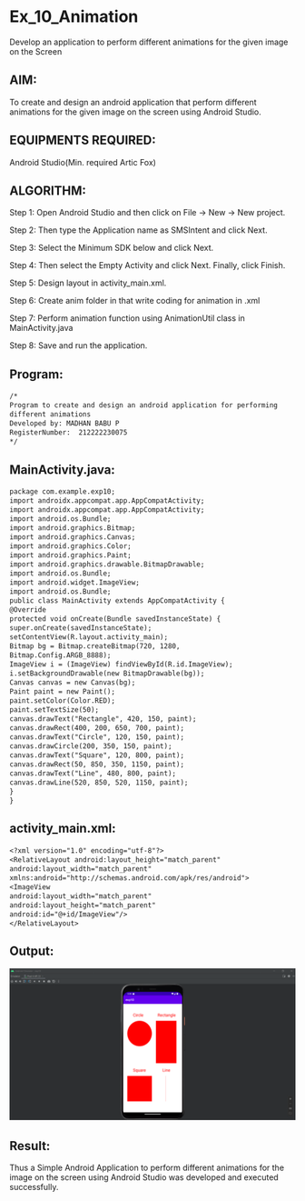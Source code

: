 # Ex_10_Animation
Develop an application to perform different animations for the given image on the Screen

## AIM:
To create and design an android application that perform different animations for the given image on the screen using Android Studio.

## EQUIPMENTS REQUIRED:

Android Studio(Min. required Artic Fox)


## ALGORITHM:
Step 1: Open Android Studio and then click on File -> New -> New project.

Step 2: Then type the Application name as SMSIntent and click Next.

Step 3: Select the Minimum SDK below and click Next.

Step 4: Then select the Empty Activity and click Next. Finally, click Finish.

Step 5: Design layout in activity_main.xml.

Step 6: Create anim folder in that write coding for animation in .xml

Step 7: Perform animation function using AnimationUtil class in MainActivity.java

Step 8: Save and run the application.


## Program:
 ```
/*
Program to create and design an android application for performing different animations
Developed by: MADHAN BABU P
RegisterNumber:  212222230075
*/
```

## MainActivity.java:
```
package com.example.exp10;
import androidx.appcompat.app.AppCompatActivity;
import androidx.appcompat.app.AppCompatActivity;
import android.os.Bundle;
import android.graphics.Bitmap;
import android.graphics.Canvas;
import android.graphics.Color;
import android.graphics.Paint;
import android.graphics.drawable.BitmapDrawable;
import android.os.Bundle;
import android.widget.ImageView;
import android.os.Bundle;
public class MainActivity extends AppCompatActivity {
@Override
protected void onCreate(Bundle savedInstanceState) {
super.onCreate(savedInstanceState);
setContentView(R.layout.activity_main);
Bitmap bg = Bitmap.createBitmap(720, 1280,
Bitmap.Config.ARGB_8888);
ImageView i = (ImageView) findViewById(R.id.ImageView);
i.setBackgroundDrawable(new BitmapDrawable(bg));
Canvas canvas = new Canvas(bg);
Paint paint = new Paint();
paint.setColor(Color.RED);
paint.setTextSize(50);
canvas.drawText("Rectangle", 420, 150, paint);
canvas.drawRect(400, 200, 650, 700, paint);
canvas.drawText("Circle", 120, 150, paint);
canvas.drawCircle(200, 350, 150, paint);
canvas.drawText("Square", 120, 800, paint);
canvas.drawRect(50, 850, 350, 1150, paint);
canvas.drawText("Line", 480, 800, paint);
canvas.drawLine(520, 850, 520, 1150, paint);
}
}

```




## activity_main.xml:
```
<?xml version="1.0" encoding="utf-8"?>
<RelativeLayout android:layout_height="match_parent"
android:layout_width="match_parent"
xmlns:android="http://schemas.android.com/apk/res/android">
<ImageView
android:layout_width="match_parent"
android:layout_height="match_parent"
android:id="@+id/ImageView"/>
</RelativeLayout>
```



## Output:
![output](./100.png)



## Result:
Thus a Simple Android Application to perform different animations for the image on the screen using Android Studio was developed and executed successfully.
